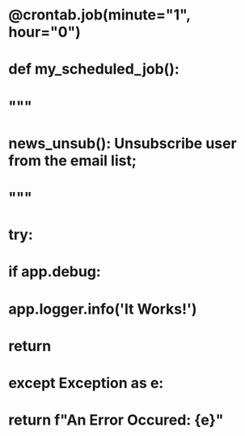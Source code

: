 # @crontab.job(minute="1", hour="0")
# def my_scheduled_job():
#   """
#   news_unsub(): Unsubscribe user from the email list;
#   """
#   try:
#     if app.debug:
#       app.logger.info('It Works!')
#     return
#   except Exception as e:
#     return f"An Error Occured: {e}"